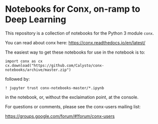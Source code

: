 # Notebooks for Conx, on-ramp to Deep Learning

This repository is a collection of notebooks for the Python 3 module `conx`.

You can read about conx here: https://conx.readthedocs.io/en/latest/

The easiest way to get these notebooks for use in the notebook is to:

```
import conx as cx
cx.download("https://github.com/Calysto/conx-notebooks/archive/master.zip")
```

followed by:

```
! jupyter trust conx-notebooks-master/*.ipynb
```

in the notebook, or, without the exclaimation point, at the console.

For questions or comments, please see the conx-users mailing list:

https://groups.google.com/forum/#!forum/conx-users
